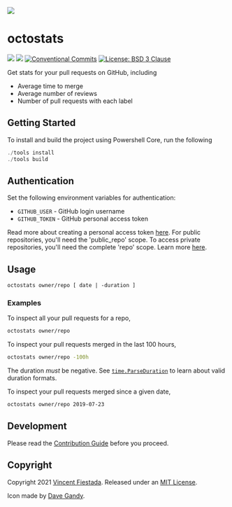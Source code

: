 ![](./icon.svg)

# octostats

[![](https://github.com/vncntx/octostats/workflows/Unit%20Tests/badge.svg)](https://github.com/vncntx/octostats/actions?query=workflow%3A%22Unit+Tests%22)
[![](https://github.com/vncntx/octostats/workflows/Static%20Checks/badge.svg)](https://github.com/vncntx/octostats/actions?query=workflow%3A%22Static+Checks%22)
[![Conventional Commits](https://img.shields.io/badge/commits-conventional-0047ab.svg?labelColor=16161b)](https://conventionalcommits.org)
[![License: BSD 3 Clause](https://img.shields.io/github/license/vncntx/octostats.svg?labelColor=16161b&color=0047ab)](./license)

Get stats for your pull requests on GitHub, including

- Average time to merge
- Average number of reviews
- Number of pull requests with each label

## Getting Started

To install and build the project using Powershell Core, run the following

```ps1
./tools install
./tools build
```

## Authentication

Set the following environment variables for authentication: 
- `GITHUB_USER` - GitHub login username
- `GITHUB_TOKEN` - GitHub personal access token

Read more about creating a personal access token [here](https://docs.github.com/en/articles/creating-a-personal-access-token-for-the-command-line). For public repositories, you'll need the 'public_repo' scope. To access private repositories, you'll need the complete 'repo' scope. Learn more [here](https://docs.github.com/en/developers/apps/scopes-for-oauth-apps).

## Usage

```
octostats owner/repo [ date | -duration ]
```

### Examples

To inspect all your pull requests for a repo,

```sh
octostats owner/repo
```

To inspect your pull requests merged in the last 100 hours,

```sh
octostats owner/repo -100h
```

The duration _must_ be negative. See [`time.ParseDuration`](https://golang.org/pkg/time/#ParseDuration) to learn about valid duration formats.

To inspect your pull requests merged since a given date,

```sh
octostats owner/repo 2019-07-23
```

## Development

Please read the [Contribution Guide](./CONTRIBUTING.md) before you proceed.

## Copyright
Copyright 2021 [Vincent Fiestada](https://vincent.click). Released under an [MIT License](./license).

Icon made by [Dave Gandy](https://www.flaticon.com/authors/dave-gandy).
